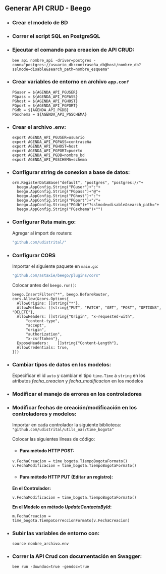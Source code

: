 ## Generar API CRUD - Beego

- ### Crear el modelo de BD
- ### Correr el script SQL en PostgreSQL
- ### Ejecutar el comando para creacion de API CRUD:
  ```golang
  bee api nombre_api -driver=postgres -conn="postgres://usuario_db:contraseña_db@host/nombre_db?sslmode=disable&search_path=nombre_esquema"
  ```
- ### Crear variables de entorno en archivo `app.conf`

  ```
  PGuser = ${AGENDA_API_PGUSER}
  PGpass = ${AGENDA_API_PGPASS}
  PGhost = ${AGENDA_API_PGHOST}
  PGport = ${AGENDA_API_PGPORT}
  PGdb = ${AGENDA_API_PGDB}
  PGschema = ${AGENDA_API_PGSCHEMA}
  ```

- ### Crear el archivo .env:

  ```
  export AGENDA_API_PGUSER=usuario
  export AGENDA_API_PGPASS=contraseña
  export AGENDA_API_PGHOST=host
  export AGENDA_API_PGPORT=puerto
  export AGENDA_API_PGDB=nombre_bd
  export AGENDA_API_PGSCHEMA=schema
  ```

- ### Configurar string de conexion a base de datos:

  ```golang
  orm.RegisterDataBase("default", "postgres", "postgres://"+
  	beego.AppConfig.String("PGuser")+":"+
  	beego.AppConfig.String("PGpass")+"@"+
  	beego.AppConfig.String("PGhost")+":"+
  	beego.AppConfig.String("PGport")+"/"+
  	beego.AppConfig.String("PGdb")+"?sslmode=disable&search_path="+
  	beego.AppConfig.String("PGschema")+"")
  ```

- ### Configurar Ruta main.go:
  Agregar al import de routers:
  ```bash
  "github.com/udistrital/"
  ```
- ### Configurar CORS

  Importar el siguiente paquete en `main.go`:

  ```bash
  "github.com/astaxie/beego/plugins/cors"
  ```

  Colocar antes del `beego.run()`:

  ```golang
  beego.InsertFilter("*", beego.BeforeRouter, cors.Allow(&cors.Options{
  	AllowOrigins: []string{"*"},
  	AllowMethods: []string{"PUT", "PATCH", "GET", "POST", "OPTIONS", "DELETE"},
  	AllowHeaders: []string{"Origin", "x-requested-with",
  		"content-type",
  		"accept",
  		"origin",
  		"authorization",
  		"x-csrftoken"},
  	ExposeHeaders:    []string{"Content-Length"},
  	AllowCredentials: true,
  }))
  ```

- ### Cambiar tipos de datos en los modelos:
  Especificar el id `auto` y cambiar el tipo `time.Time` a `string` en los atributos _fecha_creacion_ y _fecha_modificacion_ en los modelos
- ### Modificar el manejo de errores en los controladores
- ### Modificar fechas de creación/modificación en los controladores y modelos:

  Importar en cada controlador la siguiente biblioteca:
  `"github.com/udistrital/utils_oas/time_bogota"`

  Colocar las siguientes líneas de código:

  - #### Para método HTTP POST:

  ```golang
  v.FechaCreacion = time_bogota.TiempoBogotaFormato()
  v.FechaModificacion = time_bogota.TiempoBogotaFormato()
  ```

  - #### Para método HTTP PUT (Editar un registro):

  **En el Controlador:**

  ```golang
  v.FechaModificacion = time_bogota.TiempoBogotaFormato()
  ```

  **En el Modelo en método _UpdateContactoById_:**

  ```golang
  m.FechaCreacion = time_bogota.TiempoCorreccionFormato(v.FechaCreacion)
  ```

- ### Subir las variables de entorno con:

  `source nombre_archivo.env`

- ### Correr la API Crud con documentación en Swagger:
  `bee run -downdoc=true -gendoc=true`
